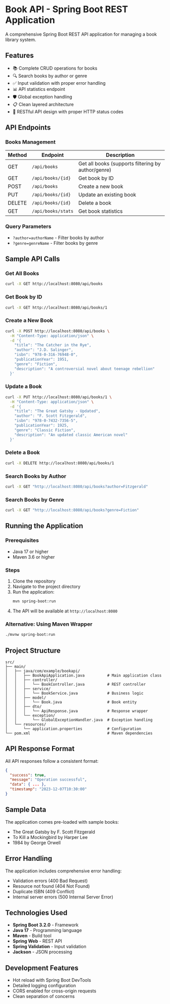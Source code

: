
# Book API - Spring Boot REST Application

A comprehensive Spring Boot REST API application for managing a book library system.

## Features

- 📚 Complete CRUD operations for books
- 🔍 Search books by author or genre
- ✅ Input validation with proper error handling
- 📊 API statistics endpoint
- 🛡️ Global exception handling
- 📋 Clean layered architecture
- 🚀 RESTful API design with proper HTTP status codes

## API Endpoints

### Books Management

| Method | Endpoint | Description |
|--------|----------|-------------|
| GET | `/api/books` | Get all books (supports filtering by author/genre) |
| GET | `/api/books/{id}` | Get book by ID |
| POST | `/api/books` | Create a new book |
| PUT | `/api/books/{id}` | Update an existing book |
| DELETE | `/api/books/{id}` | Delete a book |
| GET | `/api/books/stats` | Get book statistics |

### Query Parameters

- `?author=authorName` - Filter books by author
- `?genre=genreName` - Filter books by genre

## Sample API Calls

### Get All Books
```bash
curl -X GET http://localhost:8080/api/books
```

### Get Book by ID
```bash
curl -X GET http://localhost:8080/api/books/1
```

### Create a New Book
```bash
curl -X POST http://localhost:8080/api/books \
  -H "Content-Type: application/json" \
  -d '{
    "title": "The Catcher in the Rye",
    "author": "J.D. Salinger",
    "isbn": "978-0-316-76948-0",
    "publicationYear": 1951,
    "genre": "Fiction",
    "description": "A controversial novel about teenage rebellion"
  }'
```

### Update a Book
```bash
curl -X PUT http://localhost:8080/api/books/1 \
  -H "Content-Type: application/json" \
  -d '{
    "title": "The Great Gatsby - Updated",
    "author": "F. Scott Fitzgerald",
    "isbn": "978-0-7432-7356-5",
    "publicationYear": 1925,
    "genre": "Classic Fiction",
    "description": "An updated classic American novel"
  }'
```

### Delete a Book
```bash
curl -X DELETE http://localhost:8080/api/books/1
```

### Search Books by Author
```bash
curl -X GET "http://localhost:8080/api/books?author=Fitzgerald"
```

### Search Books by Genre
```bash
curl -X GET "http://localhost:8080/api/books?genre=Fiction"
```

## Running the Application

### Prerequisites
- Java 17 or higher
- Maven 3.6 or higher

### Steps
1. Clone the repository
2. Navigate to the project directory
3. Run the application:
   ```bash
   mvn spring-boot:run
   ```
4. The API will be available at `http://localhost:8080`

### Alternative: Using Maven Wrapper
```bash
./mvnw spring-boot:run
```

## Project Structure

```
src/
├── main/
│   ├── java/com/example/bookapi/
│   │   ├── BookApiApplication.java          # Main application class
│   │   ├── controller/
│   │   │   └── BookController.java          # REST controller
│   │   ├── service/
│   │   │   └── BookService.java             # Business logic
│   │   ├── model/
│   │   │   └── Book.java                    # Book entity
│   │   ├── dto/
│   │   │   └── ApiResponse.java             # Response wrapper
│   │   └── exception/
│   │       └── GlobalExceptionHandler.java  # Exception handling
│   └── resources/
│       └── application.properties           # Configuration
└── pom.xml                                  # Maven dependencies
```

## API Response Format

All API responses follow a consistent format:

```json
{
  "success": true,
  "message": "Operation successful",
  "data": { ... },
  "timestamp": "2023-12-07T10:30:00"
}
```

## Sample Data

The application comes pre-loaded with sample books:
- The Great Gatsby by F. Scott Fitzgerald
- To Kill a Mockingbird by Harper Lee
- 1984 by George Orwell

## Error Handling

The application includes comprehensive error handling:
- Validation errors (400 Bad Request)
- Resource not found (404 Not Found)
- Duplicate ISBN (409 Conflict)
- Internal server errors (500 Internal Server Error)

## Technologies Used

- **Spring Boot 3.2.0** - Framework
- **Java 17** - Programming language
- **Maven** - Build tool
- **Spring Web** - REST API
- **Spring Validation** - Input validation
- **Jackson** - JSON processing

## Development Features

- Hot reload with Spring Boot DevTools
- Detailed logging configuration
- CORS enabled for cross-origin requests
- Clean separation of concerns

